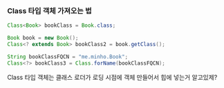 ### Class 타입 객체 가져오는 법

```JAVA
Class<Book> bookClass = Book.class;

Book book = new Book();
Class<? extends Book> bookClass2 = book.getClass();

String bookClassFQCN = "me.minho.Book";
Class<?> bookClass3 = Class.forName(bookClassFQCN);
```

Class 타입 객체는 클래스 로더가 로딩 시점에 객체 만들어서 힙에 넣는거 알고있제? 



